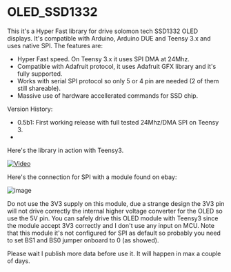 OLED_SSD1332
============
This it's a Hyper Fast library for drive solomon tech SSD1332 OLED displays. It's compatible with Arduino, Arduino DUE and Teensy 3.x and uses native SPI.
The features are:
 - Hyper Fast speed. On Teensy 3.x it uses SPI DMA at 24Mhz.
 - Compatible with Adafruit protocol, it uses Adafruit GFX library and it's fully supported.
 - Works with serial SPI protocol so only 5 or 4 pin are needed (2 of them still shareable).
 - Massive use of hardware accellerated commands for SSD chip.


Version History:
 - 0.5b1: First working release with full tested 24Mhz/DMA SPI on Teensy 3.
 - 
 
Here's the library in action with Teensy3.

[![Video](https://github.com/sumotoy/OLED_SSD1332/blob/master/Docs/CIMG6538.JPG)](https://www.youtube.com/watch?v=jM31tLOtBT4)

Here's the connection for SPI with a module found on ebay:

![image](http://i1189.photobucket.com/albums/z437/theamra/03c4fefe-7e34-4f7d-b710-67a1f05cb7eb.jpg "ssd1332")<br>

Do not use the 3V3 supply on this module, due a strange design the 3V3 pin will not drive correctly the internal higher voltage converter for the OLED so use the 5V pin.
You can safely drive this OLED module with Teensy3 since the module accept 3V3 correctly and I don't use any input on MCU.
Note that this module it's not configured for SPI as default so probably you need to set BS1 and BS0 jumper onboard to 0 (as showed).

Please wait I publish more data before use it. It will happen in max a couple of days.
